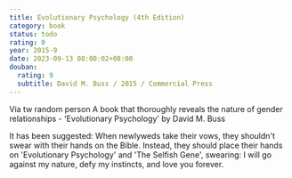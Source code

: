 ```yaml
---
title: Evolutionary Psychology (4th Edition)
category: book
status: todo
rating: 0
year: 2015-9
date: 2023-09-13 08:00:02+08:00
douban:
  rating: 9
  subtitle: David M. Buss / 2015 / Commercial Press
---
```


Via tw random person A book that thoroughly reveals the nature of gender relationships - 'Evolutionary Psychology' by David M. Buss

It has been suggested: When newlyweds take their vows, they shouldn't swear with their hands on the Bible. Instead, they should place their hands on 'Evolutionary Psychology' and 'The Selfish Gene', swearing: I will go against my nature, defy my instincts, and love you forever.
